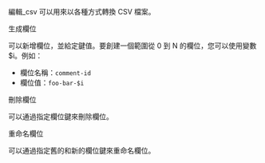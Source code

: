編輯\_csv 可以用來以各種方式轉換 CSV 檔案。

生成欄位

可以新增欄位，並給定鍵值。要創建一個範圍從 0 到 N 的欄位，您可以使用變數$i。例如：

- 欄位名稱：`comment-id`
- 欄位值：`foo-bar-$i`

刪除欄位

可以通過指定欄位鍵來刪除欄位。

重命名欄位

可以通過指定舊的和新的欄位鍵來重命名欄位。
